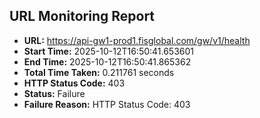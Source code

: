 ## URL Monitoring Report

- **URL:** https://api-gw1-prod1.fisglobal.com/gw/v1/health
- **Start Time:** 2025-10-12T16:50:41.653601
- **End Time:** 2025-10-12T16:50:41.865362
- **Total Time Taken:** 0.211761 seconds
- **HTTP Status Code:** 403
- **Status:** Failure
- **Failure Reason:** HTTP Status Code: 403
